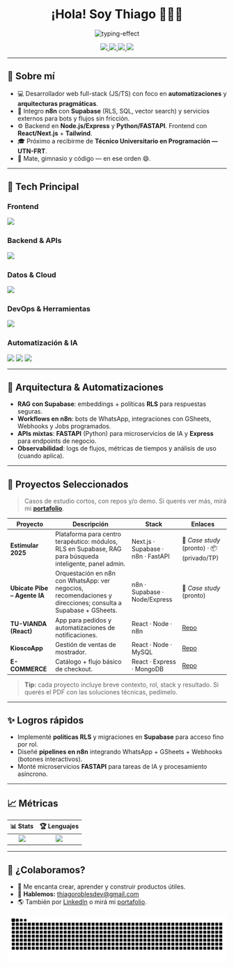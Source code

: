 <!-- Perfil README — Thiago Robles (T1T0Dev) -->

<h1 align="center">¡Hola! Soy Thiago 👨🏻‍💻</h1>

<p align="center">
  <img
    src="https://readme-typing-svg.herokuapp.com?font=Fira+Code&weight=600&color=F7DF1E&size=24&center=true&vCenter=true&width=800&height=60&lines=Si+puedes+imaginarlo,+puedes+programarlo;Next.js+%7C+Supabase+%7C+n8n+%7C+FastAPI+%7C+IA+%F0%9F%A4%96"
    alt="typing-effect"
  />
</p>

<p align="center">
  <a href="https://titooo.dev.ar" target="_blank">
    <img src="https://img.shields.io/badge/Portafolio-000?style=for-the-badge&logo=vercel&logoColor=white" />
  </a>
  <a href="https://www.linkedin.com/in/tito-dev" target="_blank">
    <img src="https://img.shields.io/badge/LinkedIn-0A66C2?style=for-the-badge&logo=linkedin&logoColor=white" />
  </a>
  <a href="mailto:thiagoroblesdev@gmail.com" target="_blank">
    <img src="https://img.shields.io/badge/Contacto-181717?style=for-the-badge&logo=gmail&logoColor=white" />
  </a>
  <a href="https://drive.google.com/file/d/17JXQ95GP65YdDmuZwLujwvU4AzeYHGE_/view" target="_blank">
    <img src="https://img.shields.io/badge/Descargar_CV-1F883D?style=for-the-badge&logo=googledrive&logoColor=white" />
  </a>
</p>

---

## 🚀 Sobre mí

- 💻 Desarrollador web full-stack (JS/TS) con foco en **automatizaciones** y **arquitecturas pragmáticas**.  
- 🤖 Integro **n8n** con **Supabase** (RLS, SQL, vector search) y servicios externos para bots y flujos sin fricción.  
- ⚙️ Backend en **Node.js/Express** y **Python/FASTAPI**. Frontend con **React/Next.js** + **Tailwind**.  
- 🎓 Próximo a recibirme de **Técnico Universitario en Programación — UTN-FRT**.  
- 🧉 Mate, gimnasio y código — en ese orden 😄.

---

## 🧰 Tech Principal

### Frontend
<p>
  <img src="https://skillicons.dev/icons?i=nextjs,react,tailwind,ts,js" height="40" />
</p>

### Backend & APIs
<p>
  <img src="https://skillicons.dev/icons?i=nodejs,express,python,fastapi,dotnet,cs" height="40" />
</p>

### Datos & Cloud
<p>
  <img src="https://skillicons.dev/icons?i=supabase,postgres,mysql,mongodb" height="40" />
</p>

### DevOps & Herramientas
<p>
  <img src="https://skillicons.dev/icons?i=vercel,git,github,vscode,postman" height="40" />
</p>

### Automatización & IA
<p>
  <img src="https://img.shields.io/badge/n8n-Automations-FF6B6B?style=for-the-badge&logo=n8n&logoColor=white" />
  <img src="https://img.shields.io/badge/OpenAI-Research-412991?style=for-the-badge&logo=openai&logoColor=white" />
  <img src="https://img.shields.io/badge/WhastApp%20API-Flows-25D366?style=for-the-badge&logo=whatsapp&logoColor=white" />
</p>

---

## 🧱 Arquitectura & Automatizaciones

- **RAG con Supabase**: embeddings + políticas **RLS** para respuestas seguras.  
- **Workflows en n8n**: bots de WhatsApp, integraciones con GSheets, Webhooks y Jobs programados.  
- **APIs mixtas**: **FASTAPI** (Python) para microservicios de IA y **Express** para endpoints de negocio.  
- **Observabilidad**: logs de flujos, métricas de tiempos y análisis de uso (cuando aplica).

---

## 📂 Proyectos Seleccionados

> Casos de estudio cortos, con repos y/o demo. Si querés ver más, mirá mi <a href="https://titooo.dev.ar" target="_blank"><b>portafolio</b></a>.

| Proyecto | Descripción | Stack | Enlaces |
|---|---|---|---|
| **Estimular 2025** | Plataforma para centro terapéutico: módulos, RLS en Supabase, RAG para búsqueda inteligente, panel admin. | Next.js · Supabase · n8n · FastAPI | 🔗 *Case study* (pronto) · 📦 (privado/TP) |
| **Ubicate Pibe – Agente IA** | Orquestación en n8n con WhatsApp: ver negocios, recomendaciones y direcciones; consulta a Supabase + GSheets. | n8n · Supabase · Node/Express | 🔗 *Case study* (pronto) |
| **TU-VIANDA (React)** | App para pedidos y automatizaciones de notificaciones. | React · Node · n8n | <a href="https://github.com/T1T0Dev/TU-VIANDA-REACT" target="_blank">Repo</a> |
| **KioscoApp** | Gestión de ventas de mostrador. | React · Node · MySQL | <a href="https://github.com/T1T0Dev/KioscoApp" target="_blank">Repo</a> |
| **E-COMMERCE** | Catálogo + flujo básico de checkout. | React · Express · MongoDB | <a href="https://github.com/T1T0Dev/E-COMMERCE" target="_blank">Repo</a> |

> **Tip:** cada proyecto incluye breve contexto, rol, stack y resultado. Si querés el PDF con las soluciones técnicas, pedímelo.

---

## ✨ Logros rápidos

- Implementé **políticas RLS** y migraciones en **Supabase** para acceso fino por rol.  
- Diseñé **pipelines en n8n** integrando WhatsApp + GSheets + Webhooks (botones interactivos).  
- Monté microservicios **FASTAPI** para tareas de IA y procesamiento asíncrono.  

---

## 📈 Métricas

<div align="center">

| 📊 Stats | 🏆 Lenguajes |
|:--:|:--:|
| <img src="https://github-readme-stats.vercel.app/api?username=T1T0Dev&show_icons=true&theme=radical" height="150" /> | <img src="https://github-readme-stats.vercel.app/api/top-langs/?username=T1T0Dev&layout=compact&theme=radical" height="150" /> |

</div>

---

## 🤝 ¿Colaboramos?

- 💬 Me encanta crear, aprender y construir productos útiles.  
- 📩 **Hablemos:** <a href="mailto:thiagoroblesdev@gmail.com">thiagoroblesdev@gmail.com</a>  
- 🌎 También por <a href="https://www.linkedin.com/in/tito-dev" target="_blank">LinkedIn</a> o mirá mi <a href="https://titooo.dev.ar" target="_blank">portafolio</a>.

<p align="center">
  <img src="https://raw.githubusercontent.com/Ismaeldevs/Ismaeldevs/output/github-snake-dark.svg" alt="snake" />
</p>

